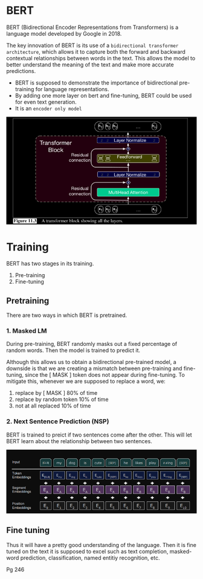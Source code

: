 # BERT
BERT (Bidirectional Encoder Representations from Transformers) is a language model developed by Google in 2018.

The key innovation of BERT is its use of a `bidirectional transformer architecture`, which allows it to capture both the forward and backward contextual relationships between words in the text. This allows the model to better understand the meaning of the text and make more accurate predictions.

- BERT is supposed to demonstrate the importance of bidirectional pre-training for language representations.
- By adding one more layer on bert and fine-tuning, BERT could be used for even text generation. 
- It is an `encoder only model`

![alt text](<Screenshot from 2024-04-28 14-19-22.png>)

# Training
BERT has two stages in its training.
1. Pre-training
2. Fine-tuning

## Pretraining
There are two ways in which BERT is pretrained.

### 1. Masked LM  
During pre-training, BERT randomly masks out a fixed percentage of random words. Then the model is trained to predict it.

Although this allows us to obtain a bidirectional pre-trained model, a downside is that we are creating a mismatch between pre-training and fine-tuning, since the [ MASK ] token does not appear during fine-tuning. To mitigate this, whenever we are supposed to replace a word, we:
1. replace by [ MASK ] 80% of time 
2. replace by random token 10% of time
3. not at all replaced 10% of time

### 2. Next Sentence Prediction (NSP)
BERT is trained to preict if two sentences come after the other. This will let BERT learn about the relationship between two sentences.

![alt text](<Screenshot from 2024-04-28 14-13-30.png>)

## Fine tuning
Thus it will have a pretty good understanding of the language. Then it is fine tuned on the text it is supposed to excel such as text completion, masked-word prediction, classification, named entitiy recognition, etc.

Pg 246